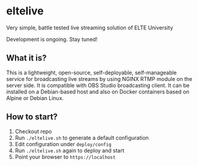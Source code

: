 # eltelive

Very simple, battle tested live streaming solution of ELTE University

Development is ongoing. Stay tuned!

## What it is?

This is a lightweight, open-source, self-deployable, self-manageable service for broadcasting live streams
by using NGINX RTMP module on the server side.
It is compatible with OBS Studio broadcasting client.
It can be installed on a Debian-based host and also on Docker containers based on Alpine or Debian Linux.

## How to start?

 1. Checkout repo
 2. Run `./eltelive.sh` to generate a default configuration
 3. Edit configuration under `deploy/config`
 4. Run `./eltelive.sh` again to deploy and start
 5. Point your browser to `https://localhost`
